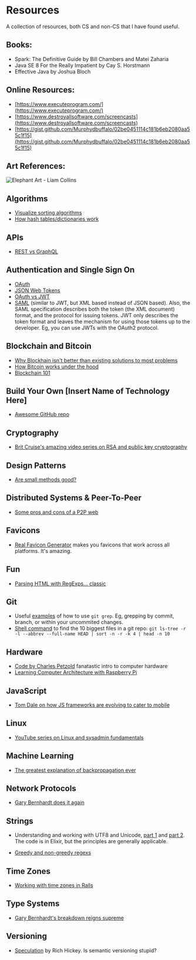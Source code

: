# Resources
A collection of resources, both CS and non-CS that I have found useful.

## Books:
- Spark: The Definitive Guide by Bill Chambers and Matei Zaharia
- Java SE 8 For the Really Impatient by Cay S. Horstmann
- Effective Java by Joshua Bloch

## Online Resources:
- [https://www.executeprogram.com/](https://www.executeprogram.com/)
- [https://www.destroyallsoftware.com/screencasts](https://www.destroyallsoftware.com/screencasts)
- [https://gist.github.com/Murphydbuffalo/02be0451114c181b6eb2080aa55c1f15](https://gist.github.com/Murphydbuffalo/02be0451114c181b6eb2080aa55c1f15)

## Art References:

![Elephant Art - Liam Collins](https://user-images.githubusercontent.com/54238206/154375854-df36da6c-c97c-4889-8ac6-c5e0708436d5.jpg "Elephant Art")

## Algorithms
+ [Visualize sorting algorithms](https://www.toptal.com/developers/sorting-algorithms)
+ [How hash tables/dictionaries work](https://stackoverflow.com/questions/730620/how-does-a-hash-table-work)

## APIs
+ [REST vs GraphQL](https://philsturgeon.uk/api/2017/01/24/graphql-vs-rest-overview/)

## Authentication and Single Sign On
+ [OAuth](https://gist.github.com/mziwisky/10079157)
+ [JSON Web Tokens](https://jwt.io/introduction/)
+ [OAuth vs JWT](https://community.apigee.com/questions/21139/jwt-vs-oauth.html)
+ [SAML](https://developers.onelogin.com/saml) (similar to JWT, but XML based instead of JSON based). Also, the SAML specification describes both the token (the XML document) format, and the protocol for issuing tokens. JWT only describes the token format and leaves the mechanism for using those tokens up to the developer. Eg, you can use JWTs with the OAuth2 protocol.

## Blockchain and Bitcoin
+ [Why Blockhain isn't better than existing solutions to most problems](https://medium.com/@kaistinchcombe/decentralized-and-trustless-crypto-paradise-is-actually-a-medieval-hellhole-c1ca122efdec)
+ [How Bitcoin works under the hood](https://www.youtube.com/watch?v=Lx9zgZCMqXE)
+ [Blockchain 101](https://www.youtube.com/watch?v=_160oMzblY8)

## Build Your Own [Insert Name of Technology Here]
+ [Awesome GitHub repo](https://github.com/danistefanovic/build-your-own-x)

## Cryptography
+ [Brit Cruise's amazing video series on RSA and public key cryptography](https://www.youtube.com/playlist?list=PLB4D701646DAF0817)

## Design Patterns
+ [Are small methods good?](https://www.bignerdranch.com/blog/youre-killing-me-smalls-are-small-methods-good/)

## Distributed Systems & Peer-To-Peer
+ [Some pros and cons of a P2P web](https://blog.datproject.org/2016/12/12/reader-privacy-on-the-p2p-web/)

## Favicons
+ [Real Favicon Generator](https://realfavicongenerator.net/) makes you favicons that work across all platforms. It's amazing.

## Fun
+ [Parsing HTML with RegExps... classic](https://stackoverflow.com/questions/1732348/regex-match-open-tags-except-xhtml-self-contained-tags)

## Git
+ Useful [examples](http://travisjeffery.com/b/2012/02/search-a-git-repo-like-a-ninja/#practical-examples) of how to use `git grep`. Eg, grepping by commit, branch, or within your uncommited changes.
+ [Shell command](https://stackoverflow.com/questions/9456550/how-to-find-the-n-largest-files-in-a-git-repository) to find the 10 biggest files in a git repo: `git ls-tree -r -l --abbrev --full-name HEAD | sort -n -r -k 4 | head -n 10`

## Hardware
+ [Code by Charles Petzold](https://www.goodreads.com/book/show/44882.Code) fanatastic intro to computer hardware
+ [Learning Computer Architecture with Raspberry Pi](https://www.wiley.com/en-us/Learning+Computer+Architecture+with+Raspberry+Pi-p-9781119183938)

## JavaScript
+ [Tom Dale on how JS frameworks are evolving to cater to mobile](https://medium.com/@tomdale/making-the-jump-how-desktop-era-frameworks-can-thrive-on-mobile-3b611008118d)


## Linux
+ [YouTube series on Linux and sysadmin fundamentals](https://www.youtube.com/playlist?list=PLtK75qxsQaMLZSo7KL-PmiRarU7hrpnwK)

## Machine Learning
+ [The greatest explanation of backpropagation ever](http://cs231n.github.io/optimization-2/)

## Network Protocols
+ [Gary Bernhardt does it again](https://www.destroyallsoftware.com/compendium/network-protocols?share_key=5d410cb65c6e81bd)

## Strings
+ Understanding and working with UTF8 and Unicode, [part 1](https://www.bignerdranch.com/blog/unicode-and-utf-8-explained/) and [part 2](https://www.bignerdranch.com/blog/elixir-and-unicode-part-2-working-with-unicode-strings/). The code is in Elixir, but the principles are generally applicable.

+ [Greedy and non-greedy regexs](http://eloquentjavascript.net/09_regexp.html)

## Time Zones
+ [Working with time zones in Rails](https://robots.thoughtbot.com/its-about-time-zones)

## Type Systems
+ [Gary Bernhardt's breakdown reigns supreme](https://www.destroyallsoftware.com/compendium/types?share_key=427306bd5c0dc2c9)

## Versioning
+ [Speculation](https://www.youtube.com/watch?v=oyLBGkS5ICk) by Rich Hickey. Is semantic versioning stupid?

